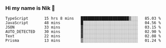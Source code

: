 ### Hi my name is Nik 👋

<!--
**NikDoe/NikDoe** is a ✨ _special_ ✨ repository because its `README.md` (this file) appears on your GitHub profile.

Here are some ideas to get you started:

- 🔭 I’m currently working on ...
- 🌱 I’m currently learning ...
- 👯 I’m looking to collaborate on ...
- 🤔 I’m looking for help with ...
- 💬 Ask me about ...
- 📫 How to reach me: ...
- 😄 Pronouns: ...
- ⚡ Fun fact: ...
-->

<!--START_SECTION:waka-->

```text
TypeScript       15 hrs 8 mins   █████████████████████▒░░░   85.03 %
JavaScript       48 mins         █░░░░░░░░░░░░░░░░░░░░░░░░   04.56 %
JSON             33 mins         ▓░░░░░░░░░░░░░░░░░░░░░░░░   03.15 %
AUTO_DETECTED    30 mins         ▓░░░░░░░░░░░░░░░░░░░░░░░░   02.90 %
Text             22 mins         ▓░░░░░░░░░░░░░░░░░░░░░░░░   02.08 %
Prisma           13 mins         ▒░░░░░░░░░░░░░░░░░░░░░░░░   01.24 %
```

<!--END_SECTION:waka-->
